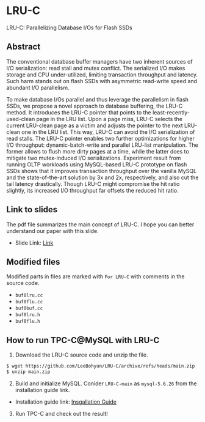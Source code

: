 # LRU-C
LRU-C: Parallelizing Database I/Os for Flash SSDs

## Abstract
The conventional database buffer managers have two inherent sources of I/O serialization: read stall and mutex conflict. The serialized I/O makes storage and CPU under-utilized, limiting transaction throughput and latency. Such harm stands out on flash SSDs with asymmetric read-write speed and abundant I/O parallelism.

To make database I/Os parallel and thus leverage the parallelism in flash SSDs, we propose a novel approach to database buffering, the LRU-C method. It introduces the LRU-C pointer that points to the least-recently-used-clean page in the LRU list. Upon a page miss, LRU-C selects the current LRU-clean page as a victim and adjusts the pointer to the next LRU-clean one in the LRU list. This way, LRU-C can avoid the I/O serialization of read stalls. The LRU-C pointer enables two further optimizations for higher I/O throughput: dynamic-batch-write and parallel LRU-list manipulation. The former allows to flush more dirty pages at a time, while the latter does to mitigate two mutex-induced I/O serializations. Experiment result from running OLTP workloads using MySQL-based LRU-C prototype on flash SSDs shows that it improves transaction throughput over the vanilla MySQL and the state-of-the-art solution by 3x and 2x, respectively, and also cut the tail latency drastically. Though LRU-C might compromise the hit ratio slightly, its increased I/O throughput far offsets the reduced hit ratio.

## Link to slides
The pdf file summarizes the main concept of LRU-C. I hope you can better understand our paper with this slide. 
- Slide Link: [Link](https://drive.google.com/file/d/1FgjDNfjSeSQgjwSQBYEz5nEardbZRJ1B/view?usp=sharing)

## Modified files
Modified parts in files are marked with ```For LRU-C``` with comments in the source code.
- ```buf0lru.cc```
- ```buf0flu.cc```
- ```buf0buf.cc```
- ```buf0lru.h```
- ```buf0flu.h```

## How to run TPC-C@MySQL with LRU-C

1. Download the LRU-C source code and unzip the file.
```bash
$ wget https://github.com/LeeBohyun/LRU-C/archive/refs/heads/main.zip
$ unzip main.zip
```

2. Build and initialize MySQL. Conider ```LRU-C-main``` as ```mysql-5.6.26``` from the installation guide link.
- Installation guide link: [Insgallation Guide](https://github.com/LeeBohyun/mysql-tpcc/blob/master/installation_guide/how-to-install-and-run-mysql-tpcc.md)

3. Run TPC-C and check out the result!
